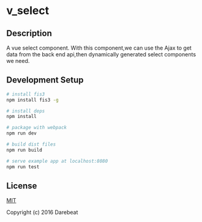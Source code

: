 # v_select

## Description

A vue select component. With this component,we can use the Ajax to get data from the back end api,then dynamically generated select components we need.

## Development Setup

``` bash
# install fis3
npm install fis3 -g

# install deps
npm install

# package with webpack
npm run dev

# build dist files
npm run build

# serve example app at localhost:8080
npm run test
```

## License

[MIT](http://opensource.org/licenses/MIT)

Copyright (c) 2016 Darebeat
